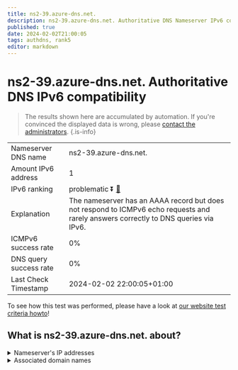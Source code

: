 ```yaml
---
title: ns2-39.azure-dns.net.
description: ns2-39.azure-dns.net. Authoritative DNS Nameserver IPv6 compatibility
published: true
date: 2024-02-02T21:00:05
tags: authdns, rank5
editor: markdown
---
```


# ns2-39.azure-dns.net. Authoritative DNS IPv6 compatibility

> The results shown here are accumulated by automation. If you're convinced the displayed data is wrong, please [contact the administrators](/howto/chat). 
{.is-info}




|   |   |
| - | - |
| Nameserver DNS name | ns2-39.azure-dns.net.
| Amount IPv6 address | 1
| IPv6 ranking | problematic :arrow_double_down: [🔗](/howto/ranking) |
| Explanation | The nameserver has an AAAA record but does not respond to ICMPv6 echo requests and rarely answers correctly to DNS queries via IPv6. |
| ICMPv6 success rate | 0%|
| DNS query success rate | 0% |
| Last Check Timestamp | 2024-02-02 22:00:05+01:00 |

To see how this test was performed, please have a look at [our website test criteria howto](/howto/testcriteria/authdns)!


## What is ns2-39.azure-dns.net. about?




<details>
<summary>Nameserver's IP addresses</summary>

2620:1ec:8ec:10::27

</details>



<details>
<summary>Associated domain names</summary>

www.microsoft.com

</details>
